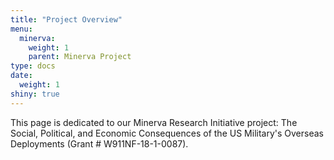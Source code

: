 ```yaml
---
title: "Project Overview"
menu:
  minerva:
    weight: 1
    parent: Minerva Project
type: docs
date: 
  weight: 1
shiny: true
---
```

  
This page is dedicated to our Minerva Research Initiative project: The Social, Political, and Economic Consequences of the US Military's Overseas Deployments (Grant # W911NF-18-1-0087). 

